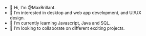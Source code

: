 - 👋 Hi, I’m @MaxBrillant.
- 👀 I’m interested in desktop and web app development, and UI/UX design.
- 🌱 I’m currently learning Javascript, Java and SQL.
- 💞️ I’m looking to collaborate on different exciting projects.

<!---
MaxBrillant/MaxBrillant is a ✨ special ✨ repository because its `README.md` (this file) appears on your GitHub profile.
You can click the Preview link to take a look at your changes.
--->
